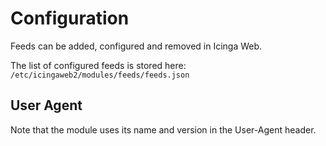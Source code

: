 # Configuration

Feeds can be added, configured and removed in Icinga Web.

The list of configured feeds is stored here: `/etc/icingaweb2/modules/feeds/feeds.json`

## User Agent

Note that the module uses its name and version in the User-Agent header.
